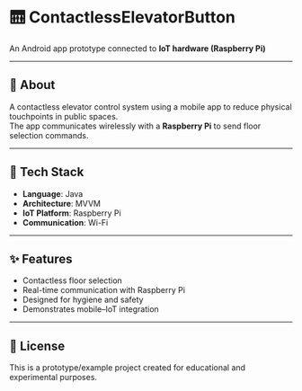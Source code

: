 # 🛗 ContactlessElevatorButton  
An Android app prototype connected to **IoT hardware (Raspberry Pi)**

---

## 🚀 About  
A contactless elevator control system using a mobile app to reduce physical touchpoints in public spaces.  
The app communicates wirelessly with a **Raspberry Pi** to send floor selection commands.

---

## 🔧 Tech Stack  
- **Language**: Java  
- **Architecture**: MVVM  
- **IoT Platform**: Raspberry Pi  
- **Communication**: Wi-Fi  

---

## ✨ Features  
- Contactless floor selection  
- Real-time communication with Raspberry Pi  
- Designed for hygiene and safety  
- Demonstrates mobile–IoT integration  

---

## 📄 License  
This is a prototype/example project created for educational and experimental purposes.
